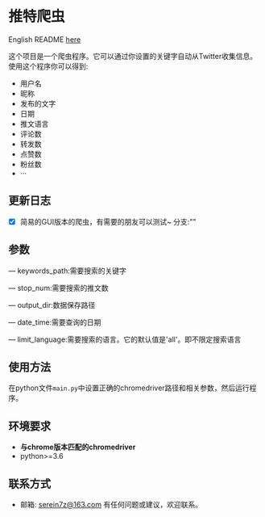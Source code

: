 # 推特爬虫
English README [here](https://github.com/QingYunA/Twitter-Crawler/blob/master/EN-README.md)

这个项目是一个爬虫程序。它可以通过你设置的关键字自动从Twitter收集信息。使用这个程序你可以得到:
- 用户名
- 昵称
- 发布的文字
- 日期
- 推文语言
- 评论数
- 转发数
- 点赞数
- 粉丝数
- ···
## 更新日志
- [x] 简易的GUI版本的爬虫，有需要的朋友可以测试~ 分支:""
## 参数

— keywords_path:需要搜索的关键字

— stop_num:需要搜索的推文数

— output_dir:数据保存路径

— date_time:需要查询的日期

— limit_language:需要搜索的语言。它的默认值是'all'。即不限定搜索语言
## 使用方法
在python文件`main.py`中设置正确的chromedriver路径和相关参数，然后运行程序。
## 环境要求
- **与chrome版本匹配的chromedriver**
- python>=3.6
## 联系方式
- 邮箱: serein7z@163.com
有任何问题或建议，欢迎联系。
